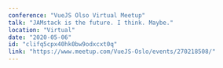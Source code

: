 ```yaml
---
conference: "VueJS Olso Virtual Meetup"
talk: "JAMstack is the future. I think. Maybe."
location: "Virtual"
date: "2020-05-06"
id: "clifq5cpx40hk0bw9odxcxt0q"
link: "https://www.meetup.com/VueJS-Oslo/events/270218508/"
---
```


